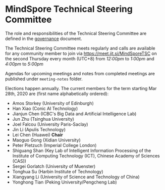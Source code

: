 # MindSpore Technical Steering Committee

The role and responsibilities of the Technical Steering Committee are defined in
the [governance](../governance.md) document.

The Technical Steering Committee meets regularly and calls are available for
any community member to join via <https://meet.jit.si/MindSporeTSC> on the second
Thursday every month (UTC+8) from *12:00pm* to *1:00pm* and *4:00pm* to *5:00pm*

Agendas for upcoming meetings and notes from completed meetings are published
under `meeting-notes` folder.

Elections happen annually. The current members for the term starting Mar 28th,
2020 are (first name alphabetically ordered):
* Amos Storkey (University of Edinburgh)
* Han Xiao (Conic AI Technology)
* Jianjun Chen (ICBC's Big Data and Artificial Intelligence Lab)
* Jun Zhu (Tsinghua University)
* Joel Falcou (University Paris-Saclay)
* Jin Li (Apulis Technology)
* Lei Chen (Huawei)	**Chair**
* Maoguo Gong (Xidian University)
* Peter Pietzuch (Imperial College London)
* Shiguang Shan (Key Lab of Intelligent Information Processing of the Institute
of Computing Technology (ICT), Chinese Academy of Sciences (CAS))
* Sergei Gorlatch (University of Muenster)
* Tonghua Su (Harbin Institute of Technology)
* Xiangyang Li (University of Science and Technology of China)
* Yonghong Tian (Peking University/Pengcheng Lab)
